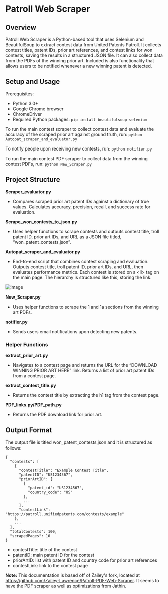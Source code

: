 # Patroll Web Scraper


## Overview
Patroll Web Scraper is a Python-based tool that uses Selenium and BeautifulSoup to extract contest data from United Patents Patroll. It collects contest titles, patent IDs, prior art references, and contest links for won contests, saving the results in a structured JSON file. It can also collect data from the PDFs of the winning prior art. Included is also functionality that allows users to be notified whenever a new winning patent is detected.


## Setup and Usage
Prerequisites:
* Python 3.0+
* Google Chrome browser
* ChromeDriver
* Required Python packages: ```pip install beautifulsoup selenium```


To run the main contest scraper to collect contest data and evaluate the accuracy of the scraped prior art against ground truth, run:
```python Autopat_scraper_and_evaluator.py```


To notify people upon receiving new contests, run:
```python notifier.py```


To run the main contest PDF scraper to collect data from the winning contest PDFs, run:
```python New_Scraper.py```




## Project Structure
**Scraper_evaluator.py**
* Compares scraped prior art patent IDs against a dictionary of true values. Calculates accuracy, precision, recall, and success rate for evaluation.


**Scrape_won_contests_to_json.py**
* Uses helper functions to scrape contests and outputs contest title, troll patent ID, prior art IDs, and URL as a JSON file titled, “won_patent_contests.json”.


**Autopat_scraper_and_evaluator.py**
* End-to-end script that combines contest scraping and evaluation. Outputs contest title, troll patent ID, prior art IDs, and URL, then evaluates performance metrics. Each contest is stored on a &lt;li&gt; tag on the main page. The hierarchy is structured like this, storing the link.


![image](https://github.com/user-attachments/assets/6e9b7792-2500-49bf-9130-66f5aed6792d)




**New_Scraper.py**
* Uses helper functions to scrape the  1 and 1a sections from the winning art PDFs.


**notifier.py**
* Sends users email notifications upon detecting new patents.
### Helper Functions
**extract_prior_art.py**
* Navigates to a contest page and returns the URL for the “DOWNLOAD WINNING PRIOR ART HERE” link. Returns a list of prior art patent IDs from a contest page.


**extract_contest_title.py**
* Returns the contest title by extracting the h1 tag from the contest page.


**PDF_links.py/PDF_path.py**
* Returns the PDF download link for prior art.
## Output Format
The output file is titled won_patent_contests.json and it is structured as follows:


```
{
  "contests": [
    {
      "contestTitle": "Example Contest Title",
      "patentID": "US1234567",
      "priorArtID": [
        {
          "patent_id": "US1234567",
          "country_code": "US"
        },
        ...
      ],
      "contestLink": "https://patroll.unifiedpatents.com/contests/example"
    },
    ...
  ],
  "totalContests": 100,
  "scrapedPages": 10
}
```
* contestTitle: title of the contest
* patentID: main patent ID for the contest
* priorArtID: list with patent ID and country code for prior art references
* contestLink: link to the contest page


**Note:** This documentation is based off of Zailey's fork, located at https://github.com/Zailey-Lawrence/Patroll-PDF-Web-Scraper. It seems to have the PDF scraper as well as optimizations from Jathin. 




